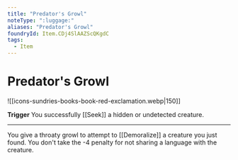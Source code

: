 ```yaml
---
title: "Predator's Growl"
noteType: ":luggage:"
aliases: "Predator's Growl"
foundryId: Item.CDj4SlAAZScQKgdC
tags:
  - Item
---
```


# Predator's Growl
![[icons-sundries-books-book-red-exclamation.webp|150]]

**Trigger** You successfully [[Seek]] a hidden or undetected creature.

* * *

You give a throaty growl to attempt to [[Demoralize]] a creature you just found. You don't take the -4 penalty for not sharing a language with the creature.
